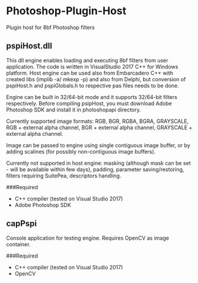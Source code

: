 # Photoshop-Plugin-Host
Plugin host for 8bf Photoshop filters

## pspiHost.dll
This dll engine enables loading and executing 8bf filters from user application. The code is written in VisualStudio 2017 C++ for Windows platform.
Host engine can be used also from Embarcadero C++ with created libs (implib -a/ mkexp -p) and also from Delphi, but conversion of pspiHost.h and pspiGlobals.h to respective pas files needs to be done.

Engine can be built in 32/64-bit mode and it supports 32/64-bit filters respectively.
Before compiling psipHost, you must download Adobe Photoshop SDK and install it in photoshopapi directory.

Currently supported image formats: RGB, BGR, RGBA, BGRA, GRAYSCALE, RGB + external alpha channel, BGR + external alpha channel, GRAYSCALE + external alpha channel.

Image can be passed to engine using single contiguous image buffer, or by adding scalines (for possibly non-contiguous image buffers). 

Currently not supported in host engine:
masking (although mask can be set - will be available within few days), padding, parameter saving/restoring, filters requiring SuitePea, descriptors handling.

###Required
- C++ compiler (tested on Visual Studio 2017) 
- Adobe Photoshop SDK

## capPspi
Console application for testing engine. Requires OpenCV as image container.

###Required
- C++ compiler (tested on Visual Studio 2017) 
- OpenCV







